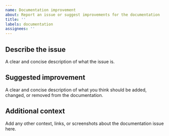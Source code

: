 ```yaml
---
name: Documentation improvement
about: Report an issue or suggest improvements for the documentation
title: ''
labels: documentation
assignees: ''
---
```


## Describe the issue
A clear and concise description of what the issue is.

## Suggested improvement
A clear and concise description of what you think should be added, changed, or removed from the documentation.

## Additional context
Add any other context, links, or screenshots about the documentation issue here.
